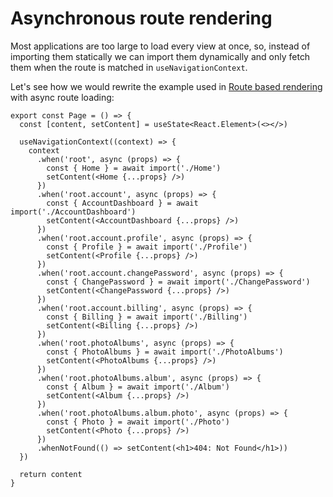 # Asynchronous route rendering
Most applications are too large to load every view at once, so, instead of importing them statically we can import them dynamically and
only fetch them when the route is matched in `useNavigationContext`.

Let's see how we would rewrite the example used in
[Route based rendering](./route-based-rendering.md#rendering-a-view-based-on-the-current-route) with async route loading:

```tsx
export const Page = () => {
  const [content, setContent] = useState<React.Element>(<></>)
  
  useNavigationContext((context) => {
    context
      .when('root', async (props) => {
        const { Home } = await import('./Home')
        setContent(<Home {...props} />)
      })
      .when('root.account', async (props) => {
        const { AccountDashboard } = await import('./AccountDashboard')
        setContent(<AccountDashboard {...props} />)
      })
      .when('root.account.profile', async (props) => {
        const { Profile } = await import('./Profile')
        setContent(<Profile {...props} />)
      })
      .when('root.account.changePassword', async (props) => {
        const { ChangePassword } = await import('./ChangePassword')
        setContent(<ChangePassword {...props} />)
      })
      .when('root.account.billing', async (props) => {
        const { Billing } = await import('./Billing')
        setContent(<Billing {...props} />)
      })
      .when('root.photoAlbums', async (props) => {
        const { PhotoAlbums } = await import('./PhotoAlbums')
        setContent(<PhotoAlbums {...props} />)
      })
      .when('root.photoAlbums.album', async (props) => {
        const { Album } = await import('./Album')
        setContent(<Album {...props} />)
      })
      .when('root.photoAlbums.album.photo', async (props) => {
        const { Photo } = await import('./Photo')
        setContent(<Photo {...props} />)
      })
      .whenNotFound(() => setContent(<h1>404: Not Found</h1>))
  })

  return content
}
```